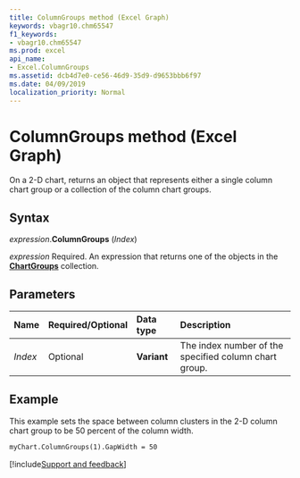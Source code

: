 ```yaml
---
title: ColumnGroups method (Excel Graph)
keywords: vbagr10.chm65547
f1_keywords:
- vbagr10.chm65547
ms.prod: excel
api_name:
- Excel.ColumnGroups
ms.assetid: dcb4d7e0-ce56-46d9-35d9-d9653bbb6f97
ms.date: 04/09/2019
localization_priority: Normal
---
```



# ColumnGroups method (Excel Graph)

On a 2-D chart, returns an object that represents either a single column chart group or a collection of the column chart groups.

## Syntax

_expression_.**ColumnGroups** (_Index_)

_expression_ Required. An expression that returns one of the objects in the **[ChartGroups](excel.chartgroups(collection).md)** collection.

## Parameters

|Name|Required/Optional|Data type|Description|
|:-----|:-----|:-----|:-----|
|_Index_ |Optional |**Variant**|The index number of the specified column chart group.|

## Example

This example sets the space between column clusters in the 2-D column chart group to be 50 percent of the column width.

```vb
myChart.ColumnGroups(1).GapWidth = 50
```

[!include[Support and feedback](~/includes/feedback-boilerplate.md)]